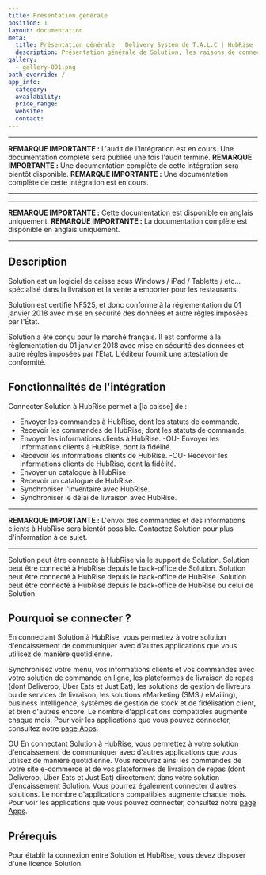 ```yaml
---
title: Présentation générale
position: 1
layout: documentation
meta:
  title: Présentation générale | Delivery System de T.A.L.C | HubRise
  description: Présentation générale de Solution, les raisons de connecter votre caisse à HubRise et liste des fonctionnalités de l'intégration avec HubRise.
gallery:
  - gallery-001.png
path_override: /
app_info:
  category:
  availability:
  price_range:
  website:
  contact:
---
```


---

**REMARQUE IMPORTANTE :** L'audit de l'intégration est en cours. Une documentation complète sera publiée une fois l'audit terminé.
**REMARQUE IMPORTANTE :** Une documentation complète de cette intégration sera bientôt disponible.
**REMARQUE IMPORTANTE :** Une documentation complète de cette intégration est en cours.

---

---

**REMARQUE IMPORTANTE :** Cette documentation est disponible <Link to="/apps/solution" addLocalePrefix={false}>en anglais uniquement</Link>.
**REMARQUE IMPORTANTE :** La documentation complète est disponible <Link to="/apps/solution" addLocalePrefix={false}>en anglais uniquement</Link>.

---

## Description

Solution est un logiciel de caisse sous Windows / iPad / Tablette / etc... spécialisé dans la livraison et la vente à emporter pour les restaurants.

Solution est certifié NF525, et donc conforme à la réglementation du 01 janvier 2018 avec mise en sécurité des données et autre règles imposées par l'État.

Solution a été conçu pour le marché français. Il est conforme à la règlementation du 01 janvier 2018 avec mise en sécurité des données et autre règles imposées par l'État. L'éditeur fournit une attestation de conformité.

## Fonctionnalités de l'intégration

Connecter Solution à HubRise permet à [la caisse] de :

- Envoyer les commandes à HubRise, dont les statuts de commande.
- Recevoir les commandes de HubRise, dont les statuts de commande.
- Envoyer les informations clients à HubRise. -OU- Envoyer les informations clients à HubRise, dont la fidélité.
- Recevoir les informations clients de HubRise. -OU- Recevoir les informations clients de HubRise, dont la fidélité.
- Envoyer un catalogue à HubRise.
- Recevoir un catalogue de HubRise.
- Synchroniser l'inventaire avec HubRise.
- Synchroniser le délai de livraison avec HubRise.

---

**REMARQUE IMPORTANTE :** L'envoi des commandes et des informations clients à HubRise sera bientôt possible. Contactez Solution pour plus d'information à ce sujet.

---

Solution peut être connecté à HubRise via le support de Solution.
Solution peut être connecté à HubRise depuis le back-office de Solution.
Solution peut être connecté à HubRise depuis le back-office de HubRise.
Solution peut être connecté à HubRise depuis le back-office de HubRise ou celui de Solution.

## Pourquoi se connecter ?

En connectant Solution à HubRise, vous permettez à votre solution d'encaissement de communiquer avec d'autres applications que vous utilisez de manière quotidienne.

Synchronisez votre menu, vos informations clients et vos commandes avec votre solution de commande en ligne, les plateformes de livraison de repas (dont Deliveroo, Uber Eats et Just Eat), les solutions de gestion de livreurs ou de services de livraison, les solutions eMarketing (SMS / eMailing), business intelligence, systèmes de gestion de stock et de fidélisation client, et bien d'autres encore. Le nombre d'applications compatibles augmente chaque mois. Pour voir les applications que vous pouvez connecter, consultez notre [page Apps](/apps).

OU
En connectant Solution à HubRise, vous permettez à votre solution d'encaissement de communiquer avec d'autres applications que vous utilisez de manière quotidienne. Vous recevrez ainsi les commandes de votre site e-commerce et de vos plateformes de livraison de repas (dont Deliveroo, Uber Eats et Just Eat) directement dans votre solution d'encaissement Solution. Vous pourrez également connecter d'autres solutions. Le nombre d'applications compatibles augmente chaque mois. Pour voir les applications que vous pouvez connecter, consultez notre [page Apps](/apps).

## Prérequis

Pour établir la connexion entre Solution et HubRise, vous devez disposer d'une licence Solution.
